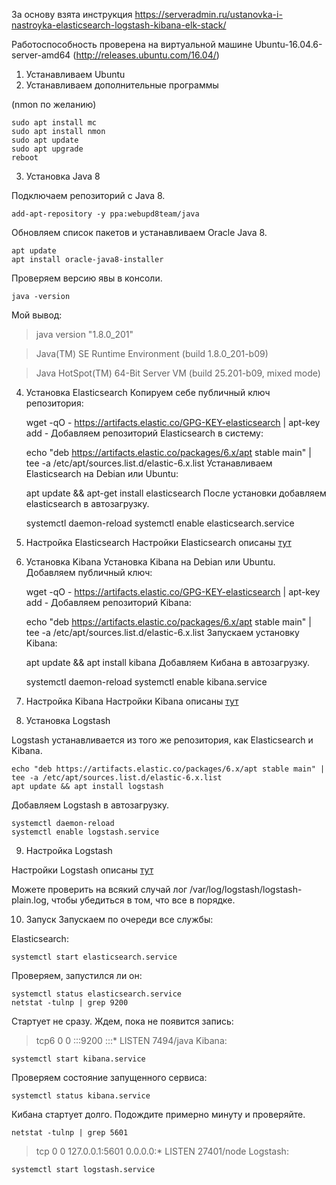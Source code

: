 За основу взята инструкция https://serveradmin.ru/ustanovka-i-nastroyka-elasticsearch-logstash-kibana-elk-stack/

Работоспособность проверена на виртуальной машине Ubuntu-16.04.6-server-amd64 (http://releases.ubuntu.com/16.04/)

1. Устанавливаем Ubuntu
2. Устанавливаем дополнительные программы

(nmon по желанию)

    sudo apt install mc
    sudo apt install nmon
    sudo apt update
    sudo apt upgrade
    reboot
3. Установка Java 8

Подключаем репозиторий с Java 8.

    add-apt-repository -y ppa:webupd8team/java
Обновляем список пакетов и устанавливаем Oracle Java 8.

    apt update
    apt install oracle-java8-installer
Проверяем версию явы в консоли.

    java -version
Мой вывод:
> java version "1.8.0_201"

> Java(TM) SE Runtime Environment (build 1.8.0_201-b09)

> Java HotSpot(TM) 64-Bit Server VM (build 25.201-b09, mixed mode)

4. Установка Elasticsearch
Копируем себе публичный ключ репозитория:

    wget -qO - https://artifacts.elastic.co/GPG-KEY-elasticsearch | apt-key add -
Добавляем репозиторий Elasticsearch в систему:

    echo "deb https://artifacts.elastic.co/packages/6.x/apt stable main" | tee -a /etc/apt/sources.list.d/elastic-6.x.list
Устанавливаем Elasticsearch на Debian или Ubuntu:

    apt update && apt-get install elasticsearch
После установки добавляем elasticsearch в автозагрузку.

    systemctl daemon-reload 
    systemctl enable elasticsearch.service 

5. Настройка Elasticsearch
Настройки Elasticsearch описаны [тут](https://github.com/chatlamin/ELK/tree/master/server%20ELK/elasticsearch)

6. Установка Kibana
Установка Kibana на Debian или Ubuntu. Добавляем публичный ключ:

    wget -qO - https://artifacts.elastic.co/GPG-KEY-elasticsearch | apt-key add -
Добавляем репозиторий Kibana:

    echo "deb https://artifacts.elastic.co/packages/6.x/apt stable main" | tee -a /etc/apt/sources.list.d/elastic-6.x.list
Запускаем установку Kibana:

    apt update && apt install kibana
Добавляем Кибана в автозагрузку.

    systemctl daemon-reload
    systemctl enable kibana.service


7. Настройка Kibana
Настройки Kibana описаны [тут](https://github.com/chatlamin/ELK/tree/master/server%20ELK/Kibana)

8. Установка Logstash

Logstash устанавливается из того же репозитория, как Elasticsearch и Kibana.

    echo "deb https://artifacts.elastic.co/packages/6.x/apt stable main" | tee -a /etc/apt/sources.list.d/elastic-6.x.list
    apt update && apt install logstash
Добавляем Logstash в автозагрузку.

    systemctl daemon-reload
    systemctl enable logstash.service

9. Настройка Logstash

Настройки Logstash описаны [тут](https://github.com/chatlamin/ELK/tree/master/server%20ELK/Logstash)

Можете проверить на всякий случай лог /var/log/logstash/logstash-plain.log, чтобы убедиться в том, что все в порядке.

10. Запуск
Запускаем по очереди все службы:

Elasticsearch:

    systemctl start elasticsearch.service
Проверяем, запустился ли он:

    systemctl status elasticsearch.service
    netstat -tulnp | grep 9200
Стартует не сразу. Ждем, пока не появится запись:
> tcp6       0      0 :::9200                 :::*                    LISTEN      7494/java
Kibana:

    systemctl start kibana.service
Проверяем состояние запущенного сервиса:

    systemctl status kibana.service
Кибана стартует долго. Подождите примерно минуту и проверяйте.

    netstat -tulnp | grep 5601
> tcp        0      0 127.0.0.1:5601          0.0.0.0:*               LISTEN      27401/node
Logstash:

    systemctl start logstash.service
